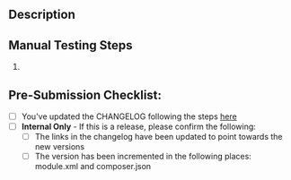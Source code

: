 ## Description
<!-- What does this PR do? Is it a bug fix, new feature, refactor, or something else -->


## Manual Testing Steps

<!--
Describe how you tested your change. If you are fixing a bug, please provide the version of Magento 2 along with steps to recreate.
-->

1.

## Pre-Submission Checklist:

- [ ] You've updated the CHANGELOG following the steps [here](https://github.com/klaviyo/magento2-klaviyo#making-updates)
- [ ] **Internal Only** - If this is a release, please confirm the following:
  - [ ] The links in the changelog have been updated to point towards the new versions
  - [ ] The version has been incremented in the following places: module.xml and composer.json

<!--
Always Write Something™️... even in PR descriptions. It's rubber-duck-debugging for you and
it's a courtesy for your fellow engineers.
-->
